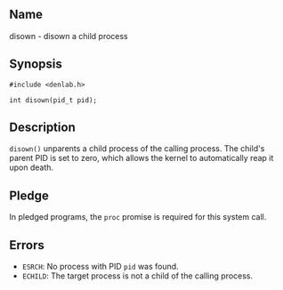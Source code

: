 ## Name

disown - disown a child process

## Synopsis

```**c++
#include <denlab.h>

int disown(pid_t pid);
```

## Description

`disown()` unparents a child process of the calling process. The child's parent PID is set to zero, which allows the kernel to automatically reap it upon death.

## Pledge

In pledged programs, the `proc` promise is required for this system call.

## Errors

-   `ESRCH`: No process with PID `pid` was found.
-   `ECHILD`: The target process is not a child of the calling process.
